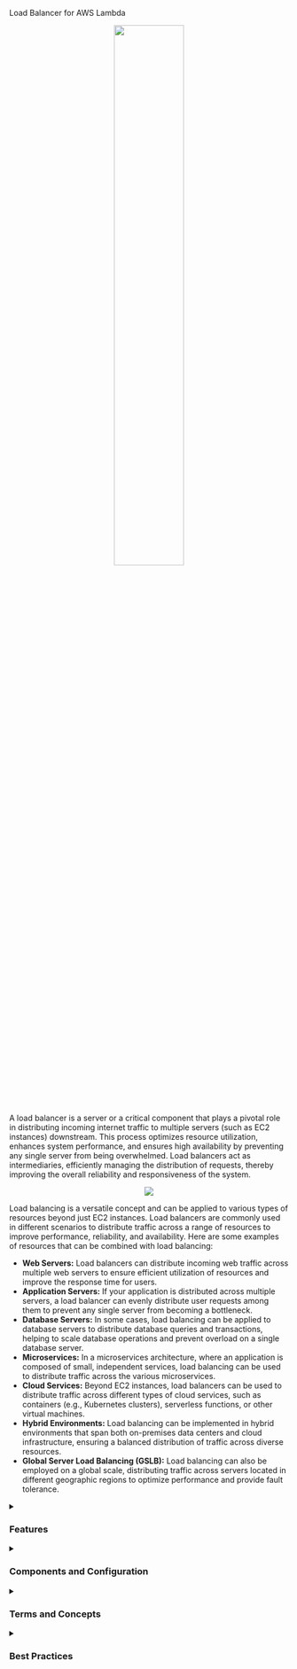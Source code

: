  Load Balancer for AWS Lambda

  <div align="center">
    <img src="https://coralogix.com/wp-content/uploads/2019/02/Load-balancer-icon.png" width="50%">
  </div>
  
 A load balancer is a server or a critical component that plays a pivotal role in distributing incoming internet traffic to multiple servers (such as EC2 instances) downstream. This process optimizes resource utilization, enhances system performance, and ensures high availability by preventing any single server from being overwhelmed. Load balancers act as intermediaries, efficiently managing the distribution of requests, thereby improving the overall reliability and responsiveness of the system.

<div align="center">
    <img src="https://thumbs2.imgbox.com/44/00/9bCV1Xo4_t.png">
</div>

  
Load balancing is a versatile concept and can be applied to various types of resources beyond just EC2 instances. Load balancers are commonly used in different scenarios to distribute traffic across a range of resources to improve performance, reliability, and availability. Here are some examples of resources that can be combined with load balancing:

<ul>
    <li><strong>Web Servers:</strong> Load balancers can distribute incoming web traffic across multiple web servers to ensure efficient utilization of resources and improve the response time for users.</li>
    <li><strong>Application Servers:</strong> If your application is distributed across multiple servers, a load balancer can evenly distribute user requests among them to prevent any single server from becoming a bottleneck.</li>
    <li><strong>Database Servers:</strong> In some cases, load balancing can be applied to database servers to distribute database queries and transactions, helping to scale database operations and prevent overload on a single database server.</li>
    <li><strong>Microservices:</strong> In a microservices architecture, where an application is composed of small, independent services, load balancing can be used to distribute traffic across the various microservices.</li>
    <li><strong>Cloud Services:</strong> Beyond EC2 instances, load balancers can be used to distribute traffic across different types of cloud services, such as containers (e.g., Kubernetes clusters), serverless functions, or other virtual machines.</li>
    <li><strong>Hybrid Environments:</strong> Load balancing can be implemented in hybrid environments that span both on-premises data centers and cloud infrastructure, ensuring a balanced distribution of traffic across diverse resources.</li>
    <li><strong>Global Server Load Balancing (GSLB):</strong> Load balancing can also be employed on a global scale, distributing traffic across servers located in different geographic regions to optimize performance and provide fault tolerance.</li>
</ul>



  <details>
    <summary>
      <h3>Features</h3>
    </summary>
    <ul>
      <li><b>Distribution of Traffic:</b> Load balancing evenly distributes incoming requests among multiple instances, preventing overloading of any single function.</li>
      <li><b>Enhanced Scalability:</b> Load balancing facilitates horizontal scaling, allowing your serverless architecture to handle increased workloads seamlessly.</li>
      <li><b>High Availability:</b> By distributing functions across multiple availability zones, load balancing ensures continuous operation even in the face of failures.</li>
      <li><b>Cost Optimization:</b> Efficient load balancing can help optimize costs by ensuring resources are utilized effectively.</li>
      <li><b>Single Point:</b> Expose a single point of access (DNS) to your application</li>
      <li><b>Handle Failures:</b> Seamlessly handle failures of downstream instances</li>
      <li><b>Health Checks:</b>Do regular health checks to your instances</li>
      <li><b>Security:</b>Provide SSL termination (HTTPS) for your websites</li>
     <li><b>Across Zones:</b>High availability across zones</li>
    </ul>
  </details>

   <details><summary><h3>Components and Configuration</h3></summary>
      <details><summary><h4>Why use an Elastic Load Balancer?</h4></summary>
       <ul>
          <li>An ELB (Elastic Load Balancer) is a managed load balancer:
              <ul>
                <li>AWS guarantees that it will be working</li>
                <li>AWS takes care of upgrades, mainenance, high availability</li>
                <li>AWS provides only a few configurations knobs</li>
              </ul>
          </li>
          <li>It costs less to setup your own load balancer but it will be a lot more effort on your end (maintence, integrations)</li>
          <li>4 kinds of load balancers offered by AWS:
              <ul>
                <li>Application Load Balancer (HTTP / STTPS only) - Layer 7</li>
                <li>Network Load Balancer (ultra-high performance, allows for TCP) - Layer 4</li>
                <li>Gateway Load Balancer - Layer 3</li>
                <li>Classic Load Balancer (retired in 2023) - Layer 4 & 7</li>
              </ul>
          </li>
       </ul>
      </details>
      <details><summary><h4>Types of Load Balancers</h4></summary>
        <ul>
           <li>Application Load Balancer:
               <div align="center">
                 <img src="https://thumbs2.imgbox.com/40/ab/a5iXGjyz_t.png" width="25%">
               </div>
               <ul>
                 <li>HTTP / HTTPS / gRPC protocols (Layer 7)</li>
                 <li>HTTP Routing features</li>
                 <li>AWS provides only a few con</li>
               </ul>
               <div align="center">
                 <img src="https://thumbs2.imgbox.com/24/70/ait8gdLE_t.png">
               </div>
              <hr/>
           </li>
           <li>Network Load Balancer:
               <div align="center">
                 <img src="https://thumbs2.imgbox.com/12/75/GWDh0X03_t.png" width="25%">
               </div>
               <ul>
                 <li>TCP / UDP protocols (Layer 4)</li>
                 <li>High Performance, millions of request per seconds</li>
                 <li>Static IP through Elastic IP</li>
               </ul>
               <div align="center">
                 <img src="https://thumbs2.imgbox.com/41/7e/6muve8z5_t.png">
               </div>
               <hr/>
           </li>
            <li>Gateway Load Balancer:
               <div align="center">
                 <img src="https://thumbs2.imgbox.com/b9/aa/ESBhKVPV_t.png" width="25%">
               </div>
               <ul>
                 <li>GENEVE Protocol on IP Packets (Layer 3)</li>
                 <li>Route Traffic to Firewalls that you manage on EC2 Instances</li>
                 <li>Intrusion detection</li>
               </ul>
               <div align="center">
                 <img src="https://thumbs2.imgbox.com/12/05/GFeWXg40_t.png">
               </div>
           </li>
        </ul>
       </details>
  </details>

  <details>
    <summary>
      <h3>Terms and Concepts</h3>
    </summary>
    <ul>
      <li><b>Functions:</b> An AWS Lambda function is a unit of code that is executed in response to events.</li>
      <li><b>Events:</b> An event is an action that occurs in an AWS service, such as file upload in S3 or an API request from Amazon API Gateway, that can trigger the execution of a Lambda function.</li>
      <li><b>Runtime:</b> The runtime is the environment in which the code of the Lambda function is executed.</li>
      <li><b>Layers:</b> Layers allow you to include libraries, frameworks, and other dependency files in your Lambda function, while keeping the separation of your business logic code.</li>
      <li><b>Execution policy:</b> The execution policy controls the permissions that a Lambda function has to access other AWS resources.</li>
      <li><b>Alias:</b> An alias is a pointer to a specific version of a Lambda function.</li>
    </ul>
  </details>

  <details>
    <summary>
      <h3>Best Practices</h3>
    </summary>
    <ul>
      <li>Design Lambda functions to be small and perform specific tasks.</li>
      <li>Limit the execution time of functions to avoid unnecessary execution or failure due to time limits.</li>
      <li>Use environment variables to store sensitive information, such as API keys and passwords.</li>
      <li>Manage and monitor the logging of functions for troubleshooting and debugging.</li>
      <li>Use versioning and access control options to track and manage changes to Lambda functions.</li>
      <li>Configure access control policies to limit access to Lambda functions and the resources they use.</li>
      <li>Use monitoring resources, such as CloudWatch Metrics and CloudWatch Logs, to monitor and analyze the performance and efficiency of Lambda functions.</li>
      <li>Test and validate Lambda functions before deploying them to production.</li>
    </ul>
  </details>
